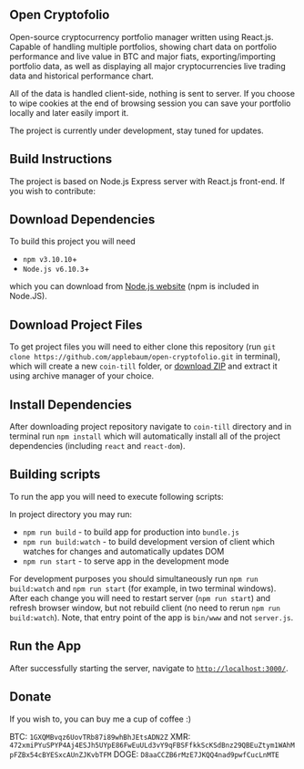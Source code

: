 ## Open Cryptofolio
Open-source cryptocurrency portfolio manager written using React.js. Capable
of handling multiple portfolios, showing chart data on portfolio performance
and live value in BTC and major fiats, exporting/importing portfolio data,
as well as displaying all major cryptocurrencies live trading
data and historical performance chart.

All of the data is handled client-side, nothing is sent to server. If you choose to wipe cookies at the end of browsing session you can save your portfolio locally and later easily import it. 

The project is currently under development, stay tuned for updates.

## Build Instructions
The project is based on Node.js Express server with React.js front-end.
If you wish to contribute:

## Download Dependencies
To build this project you will need

* `npm v3.10.10`+
* `Node.js v6.10.3`+

which you can download from [Node.js website](https://nodejs.org/en/) (npm is included in Node.JS).

## Download Project Files
To get project files you will need to either clone this repository (run `git clone https://github.com/applebaum/open-cryptofolio.git` in terminal),
which will create a new `coin-till` folder, or [download ZIP](https://github.com/applebaum/open-cryptofolio/archive/master.zip)
and extract it using archive manager of your choice.

## Install Dependencies
After downloading project repository navigate to `coin-till` directory and in terminal
run `npm install` which will automatically install all of the project dependencies (including `react` and `react-dom`).

## Building scripts
To run the app you will need to execute following scripts:

In project directory you may run:

* `npm run build` - to build app for production into `bundle.js`
* `npm run build:watch` - to build development version of client which watches for changes and automatically updates DOM
* `npm run start` - to serve app in the development mode

For development purposes you should simultaneously run `npm run build:watch` and `npm run start` (for example, in two terminal windows).
After each change you will need to restart server (`npm run start`) and refresh browser window, but not rebuild client (no need to rerun `npm run build:watch`).
Note, that entry point of the app is `bin/www` and not `server.js`.

## Run the App

After successfully starting the server, navigate to [`http://localhost:3000/`](http://localhost:3000/).

## Donate

If you wish to, you can buy me a cup of coffee :)

BTC: `1GXQMBvqz6UovTRb87i89whBhJEtsADN2Z` 
XMR: `472xmiPYuSPYP4Aj4ESJh5UYpE86FwEuULd3vY9qFBSFfkkScKSdBnz29QBEuZtym1WAhMpFZBx54cBYESxcAUnZJKvbTFM`
DOGE: `D8aaCCZB6rMzE7JKQQ4nad9pwfCucLnMTE`